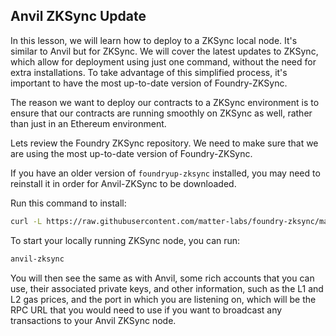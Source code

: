 ## Anvil ZKSync Update

In this lesson, we will learn how to deploy to a ZKSync local node. It's similar to Anvil but for ZKSync. We will cover the latest updates to ZKSync, which allow for deployment using just one command, without the need for extra installations. To take advantage of this simplified process, it's important to have the most up-to-date version of Foundry-ZKSync.

The reason we want to deploy our contracts to a ZKSync environment is to ensure that our contracts are running smoothly on ZKSync as well, rather than just in an Ethereum environment.

Lets review the Foundry ZKSync repository. We need to make sure that we are using the most up-to-date version of Foundry-ZKSync.

If you have an older version of `foundryup-zksync` installed, you may need to reinstall it in order for Anvil-ZKSync to be downloaded.

Run this command to install:
```bash
curl -L https://raw.githubusercontent.com/matter-labs/foundry-zksync/main/install-foundry-zksync | bash
```

To start your locally running ZKSync node, you can run:
```bash
anvil-zksync
```

You will then see the same as with Anvil, some rich accounts that you can use, their associated private keys, and other information, such as the L1 and L2 gas prices, and the port in which you are listening on, which will be the RPC URL that you would need to use if you want to broadcast any transactions to your Anvil ZKSync node.
